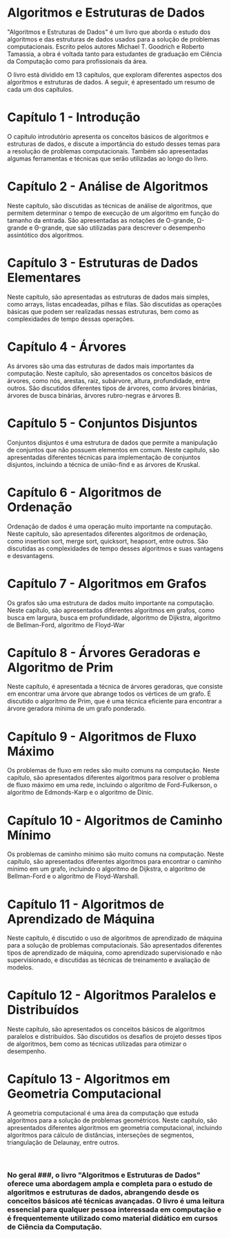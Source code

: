 # Algoritmos e Estruturas de Dados

"Algoritmos e Estruturas de Dados" é um livro que aborda o estudo dos algoritmos e das estruturas de dados usados para a solução de problemas computacionais. Escrito pelos autores Michael T. Goodrich e Roberto Tamassia, a obra é voltada tanto para estudantes de graduação em Ciência da Computação como para profissionais da área.

O livro está dividido em 13 capítulos, que exploram diferentes aspectos dos algoritmos e estruturas de dados. A seguir, é apresentado um resumo de cada um dos capítulos.

# Capítulo 1 - Introdução
O capítulo introdutório apresenta os conceitos básicos de algoritmos e estruturas de dados, e discute a importância do estudo desses temas para a resolução de problemas computacionais. Também são apresentadas algumas ferramentas e técnicas que serão utilizadas ao longo do livro.

# Capítulo 2 - Análise de Algoritmos
Neste capítulo, são discutidas as técnicas de análise de algoritmos, que permitem determinar o tempo de execução de um algoritmo em função do tamanho da entrada. São apresentadas as notações de O-grande, Ω-grande e Θ-grande, que são utilizadas para descrever o desempenho assintótico dos algoritmos.

# Capítulo 3 - Estruturas de Dados Elementares
Neste capítulo, são apresentadas as estruturas de dados mais simples, como arrays, listas encadeadas, pilhas e filas. São discutidas as operações básicas que podem ser realizadas nessas estruturas, bem como as complexidades de tempo dessas operações.

# Capítulo 4 - Árvores
As árvores são uma das estruturas de dados mais importantes da computação. Neste capítulo, são apresentados os conceitos básicos de árvores, como nós, arestas, raiz, subárvore, altura, profundidade, entre outros. São discutidos diferentes tipos de árvores, como árvores binárias, árvores de busca binárias, árvores rubro-negras e árvores B.

# Capítulo 5 - Conjuntos Disjuntos
Conjuntos disjuntos é uma estrutura de dados que permite a manipulação de conjuntos que não possuem elementos em comum. Neste capítulo, são apresentadas diferentes técnicas para implementação de conjuntos disjuntos, incluindo a técnica de união-find e as árvores de Kruskal.

# Capítulo 6 - Algoritmos de Ordenação
Ordenação de dados é uma operação muito importante na computação. Neste capítulo, são apresentados diferentes algoritmos de ordenação, como insertion sort, merge sort, quicksort, heapsort, entre outros. São discutidas as complexidades de tempo desses algoritmos e suas vantagens e desvantagens.

# Capítulo 7 - Algoritmos em Grafos
Os grafos são uma estrutura de dados muito importante na computação. Neste capítulo, são apresentados diferentes algoritmos em grafos, como busca em largura, busca em profundidade, algoritmo de Dijkstra, algoritmo de Bellman-Ford, algoritmo de Floyd-War

# Capítulo 8 - Árvores Geradoras e Algoritmo de Prim
Neste capítulo, é apresentada a técnica de árvores geradoras, que consiste em encontrar uma árvore que abrange todos os vértices de um grafo. É discutido o algoritmo de Prim, que é uma técnica eficiente para encontrar a árvore geradora mínima de um grafo ponderado.

# Capítulo 9 - Algoritmos de Fluxo Máximo
Os problemas de fluxo em redes são muito comuns na computação. Neste capítulo, são apresentados diferentes algoritmos para resolver o problema de fluxo máximo em uma rede, incluindo o algoritmo de Ford-Fulkerson, o algoritmo de Edmonds-Karp e o algoritmo de Dinic.

# Capítulo 10 - Algoritmos de Caminho Mínimo
Os problemas de caminho mínimo são muito comuns na computação. Neste capítulo, são apresentados diferentes algoritmos para encontrar o caminho mínimo em um grafo, incluindo o algoritmo de Dijkstra, o algoritmo de Bellman-Ford e o algoritmo de Floyd-Warshall.

# Capítulo 11 - Algoritmos de Aprendizado de Máquina
Neste capítulo, é discutido o uso de algoritmos de aprendizado de máquina para a solução de problemas computacionais. São apresentados diferentes tipos de aprendizado de máquina, como aprendizado supervisionado e não supervisionado, e discutidas as técnicas de treinamento e avaliação de modelos.

# Capítulo 12 - Algoritmos Paralelos e Distribuídos
Neste capítulo, são apresentados os conceitos básicos de algoritmos paralelos e distribuídos. São discutidos os desafios de projeto desses tipos de algoritmos, bem como as técnicas utilizadas para otimizar o desempenho.

# Capítulo 13 - Algoritmos em Geometria Computacional
A geometria computacional é uma área da computação que estuda algoritmos para a solução de problemas geométricos. Neste capítulo, são apresentados diferentes algoritmos em geometria computacional, incluindo algoritmos para cálculo de distâncias, interseções de segmentos, triangulação de Delaunay, entre outros.
<br><br><br>

### No geral ###, o livro "Algoritmos e Estruturas de Dados" oferece uma abordagem ampla e completa para o estudo de algoritmos e estruturas de dados, abrangendo desde os conceitos básicos até técnicas avançadas. O livro é uma leitura essencial para qualquer pessoa interessada em computação e é frequentemente utilizado como material didático em cursos de Ciência da Computação.